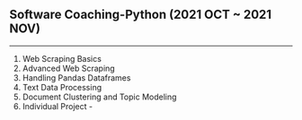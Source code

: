 ## Software Coaching-Python (2021 OCT ~ 2021 NOV)
------------
1. Web Scraping Basics
2. Advanced Web Scraping
3. Handling Pandas Dataframes
4. Text Data Processing
5. Document Clustering and Topic Modeling
6. Individual Project - 
